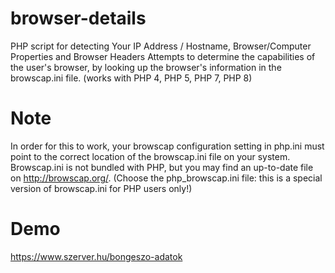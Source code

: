 # browser-details
PHP script for detecting Your IP Address / Hostname, Browser/Computer Properties and Browser Headers
Attempts to determine the capabilities of the user's browser, by looking up the browser's information in the browscap.ini file. (works with PHP 4, PHP 5, PHP 7, PHP 8)

# Note
In order for this to work, your browscap configuration setting in php.ini must point to the correct location of the browscap.ini file on your system.
Browscap.ini is not bundled with PHP, but you may find an up-to-date file on http://browscap.org/. (Choose the php_browscap.ini file: this is a special version of browscap.ini for PHP users only!)

# Demo
https://www.szerver.hu/bongeszo-adatok
